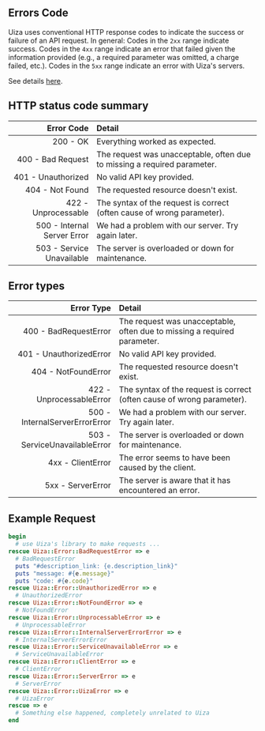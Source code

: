 ## Errors Code
Uiza uses conventional HTTP response codes to indicate the success or failure of an API request.
In general: Codes in the `2xx` range indicate success.
Codes in the `4xx` range indicate an error that failed given the information provided (e.g., a required parameter was omitted, a charge failed, etc.).
Codes in the `5xx` range indicate an error with Uiza's servers.

See details [here](https://docs.uiza.io/#errors-code).

## HTTP status code summary
| Error Code                  | Detail                                                                    |
| ---------------------------:|:--------------------------------------------------------------------------|
| 200 - OK                    | Everything worked as expected.                                            |
| 400 - Bad Request           | The request was unacceptable, often due to missing a required parameter.  |
| 401 - Unauthorized          | No valid API key provided.                                                |
| 404 - Not Found             | The requested resource doesn't exist.                                     |
| 422 - Unprocessable         | The syntax of the request is correct (often cause of wrong parameter).    |
| 500 - Internal Server Error | We had a problem with our server. Try again later.                        |
| 503 - Service Unavailable   | The server is overloaded or down for maintenance.                         |

## Error types
| Error Type                      | Detail                                                                    |
| -------------------------------:|:--------------------------------------------------------------------------|
| 400 - BadRequestError           | The request was unacceptable, often due to missing a required parameter.  |
| 401 - UnauthorizedError         | No valid API key provided.                                                |
| 404 - NotFoundError             | The requested resource doesn't exist.                                     |
| 422 - UnprocessableError        | The syntax of the request is correct (often cause of wrong parameter).    |
| 500 - InternalServerErrorError  | We had a problem with our server. Try again later.                        |
| 503 - ServiceUnavailableError   | The server is overloaded or down for maintenance.                         |
| 4xx - ClientError               | The error seems to have been caused by the client.                        |
| 5xx - ServerError               | The server is aware that it has encountered an error.                     |

## Example Request
```ruby
begin
  # use Uiza's library to make requests ...
rescue Uiza::Error::BadRequestError => e
  # BadRequestError
  puts "#description_link: {e.description_link}"
  puts "message: #{e.message}"
  puts "code: #{e.code}"
rescue Uiza::Error::UnauthorizedError => e
  # UnauthorizedError
rescue Uiza::Error::NotFoundError => e
  # NotFoundError
rescue Uiza::Error::UnprocessableError => e
  # UnprocessableError
rescue Uiza::Error::InternalServerErrorError => e
  # InternalServerErrorError
rescue Uiza::Error::ServiceUnavailableError => e
  # ServiceUnavailableError
rescue Uiza::Error::ClientError => e
  # ClientError
rescue Uiza::Error::ServerError => e
  # ServerError
rescue Uiza::Error::UizaError => e
  # UizaError
rescue => e
  # Something else happened, completely unrelated to Uiza
end
```
